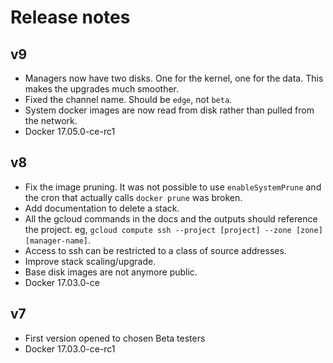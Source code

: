 <!--[metadata]>
+++
title = "Docker for GCP Release notes"
description = "Docker for GCP Release notes"
keywords = ["iaas, gcp"]
[menu.main]
identifier="gcp-release-notes"
parent = "docs-gcp"
name = "Release Notes"
weight="400"
+++
<![end-metadata]-->

# Release notes

## v9

+ Managers now have two disks. One for the kernel, one for the data. This makes
the upgrades much smoother.
+ Fixed the channel name. Should be `edge`, not `beta`.
+ System docker images are now read from disk rather than pulled from the network.
+ Docker 17.05.0-ce-rc1

## v8

+ Fix the image pruning. It was not possible to use `enableSystemPrune` and the
cron that actually calls `docker prune` was broken.
+ Add documentation to delete a stack.
+ All the gcloud commands in the docs and the outputs should reference the
project. eg, `gcloud compute ssh --project [project] --zone [zone] [manager-name]`.
+ Access to ssh can be restricted to a class of source addresses.
+ Improve stack scaling/upgrade.
+ Base disk images are not anymore public.
+ Docker 17.03.0-ce

## v7

+ First version opened to chosen Beta testers
+ Docker 17.03.0-ce-rc1
